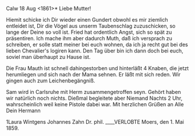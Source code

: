  Calw 18 Aug <1861>*
Liebe Mutter!

Hiemit schicke ich Dir wieder einen Gundert obwohl es mir ziemlich entleidet ist, Dir die Vögel aus unserm Taubenschlag zuzuschicken, so lange der Deine so voll ist. Fried hat ordentlich Angst, sich so spät zu präsentiren. Ich mache ihm aber dadurch Muth, daß ich versprach zu schreiben, er solle statt meiner bei euch wohnen, da ich ja recht gut bei des lieben Chevalier's logiren kann. Den Tag über bin ich dann doch bei euch, soviel man überhaupt zu Hause ist.

Die Frau Mauth ist schnell dahingestorben und hinterläßt 4 Knaben, die jetzt herumliegen und sich nach der Mama sehnen. Er läßt mit sich reden. Wir gingen auch zum Leichenbegängniß.

Sam wird in Carlsruhe mit Herm zusammengetroffen seyn. Gehört haben wir natürlich noch nichts. Dießmal begleitete aber Niemand Nachts 2 Uhr, wahrscheinlich weil keine Pistole dabei war. Mit herzlichen Grüßen an Alle 
 Dein
 Hermann



1Laura Wintgens
Johannes Zahn Dr. phil.
____VERLOBTE
Moers, den 1. Mai 1859.
